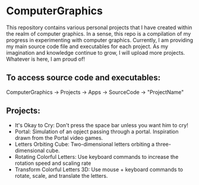 # ComputerGraphics
This repository contains various personal projects that I have created within the realm of computer graphics. In a sense, this repo is a compilation of my progress in experimenting with computer graphics. Currently, I am providing my main source code file and executables for each project. As my imagination and knowledge continue to grow, I will upload more projects. Whatever is here, I am proud of! 

## To access source code and executables:
ComputerGraphics -> Projects -> Apps -> SourceCode -> "ProjectName"

## Projects:
- It's Okay to Cry: Don't press the space bar unless you want him to cry!
- Portal: Simulation of an opject passing through a portal. Inspiration drawn from the Portal video games.
- Letters Orbiting Cube: Two-dimensional letters orbiting a three-dimensional cube.
- Rotating Colorful Letters: Use keyboard commands to increase the rotation speed and scaling rate
- Transform Colorful Letters 3D: Use mouse + keyboard commands to rotate, scale, and translate the letters.
